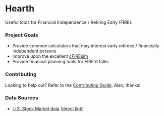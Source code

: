 # Hearth

Useful tools for Financial Independence / Retiring Early (FIRE).

### Project Goals

- Provide common calculators that may interest early retirees / financially independent persons
- Improve upon the excellent [cFIREsim](https://github.com/boknows/cFIREsim-open)
- Provide financial planning tools for FIRE'd folks

### Contributing

Looking to help out? Refer to the [Contributing Guide](./CONTRIBUTING.md). Also, thanks!

### Data Sources

- [U.S. Stock Market data](http://www.econ.yale.edu/%7Eshiller/data.htm) ([direct link](http://www.econ.yale.edu/%7Eshiller/data/ie_data.xls))